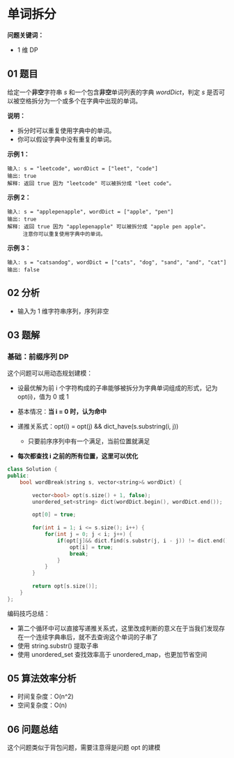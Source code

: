 # 单词拆分
**问题关键词：**

- 1 维 DP

## 01 题目

给定一个**非空**字符串 *s* 和一个包含**非空**单词列表的字典 *wordDict*，判定 *s* 是否可以被空格拆分为一个或多个在字典中出现的单词。

**说明：**

- 拆分时可以重复使用字典中的单词。
- 你可以假设字典中没有重复的单词。

**示例 1：**

```
输入: s = "leetcode", wordDict = ["leet", "code"]
输出: true
解释: 返回 true 因为 "leetcode" 可以被拆分成 "leet code"。
```

**示例 2：**

```
输入: s = "applepenapple", wordDict = ["apple", "pen"]
输出: true
解释: 返回 true 因为 "applepenapple" 可以被拆分成 "apple pen apple"。
     注意你可以重复使用字典中的单词。
```

**示例 3：**

```
输入: s = "catsandog", wordDict = ["cats", "dog", "sand", "and", "cat"]
输出: false
```

## 02 分析

- 输入为 1 维字符串序列，序列非空

## 03 题解

### 基础：前缀序列 DP

这个问题可以用动态规划建模：

- 设最优解为前 i 个字符构成的子串能够被拆分为字典单词组成的形式，记为 opt(i)，值为 0 或 1
- 基本情况：**当 i = 0 时，认为命中**
- 递推关系式：opt(i) = opt(j) && dict_have(s.substring(i, j))
  - 只要前序序列中有一个满足，当前位置就满足

- **每次都查找 i 之前的所有位置，这里可以优化**

```c++
class Solution {
public:
    bool wordBreak(string s, vector<string>& wordDict) {
        
        vector<bool> opt(s.size() + 1, false);
        unordered_set<string> dict(wordDict.begin(), wordDict.end());
        
        opt[0] = true;
        
        for(int i = 1; i <= s.size(); i++) {
            for(int j = 0; j < i; j++) {
                if(opt[j]&& dict.find(s.substr(j, i - j)) != dict.end()) {
                    opt[i] = true;
                    break;
                }
            }
        }
        
        return opt[s.size()];
    }
};
```

编码技巧总结：

- 第二个循环中可以直接写递推关系式，这里改成判断的意义在于当我们发现存在一个连续字典串后，就不去查询这个单词的子串了
- 使用 string.substr() 提取子串
- 使用 unordered_set 查找效率高于 unordered_map，也更加节省空间

## 05 算法效率分析

- 时间复杂度：O(n^2)
- 空间复杂度：O(n)

## 06 问题总结

这个问题类似于背包问题，需要注意得是问题 opt 的建模